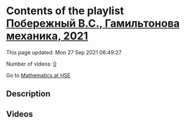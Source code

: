 # Contents of the playlist [Побережный В.С., Гамильтонова механика, 2021](https://www.youtube.com/playlist?list=PLq3E5oubNNoAS5NVBTBHia-xixzTJcG_y)

This page updated: Mon 27 Sep 2021 06:49:27

Number of videos: [0](#videos)

Go to [Mathematics at HSE](../README.md)

## Description



## Videos

